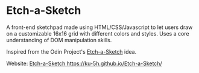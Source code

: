 # Etch-a-Sketch
A front-end sketchpad made using HTML/CSS/Javascript to let users draw on a customizable 16x16 grid with different colors and styles. Uses a core understanding of DOM manipulation skills.

Inspired from the Odin Project's <a href="https://www.theodinproject.com/lessons/foundations-etch-a-sketch">Etch-a-Sketch</a> idea.

Website: [Etch-a-Sketch
](https://ku-5h.github.io/Etch-a-Sketch/)https://ku-5h.github.io/Etch-a-Sketch/
